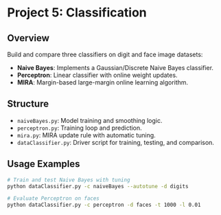 # Project 5: Classification

## Overview
Build and compare three classifiers on digit and face image datasets:

- **Naive Bayes**: Implements a Gaussian/Discrete Naive Bayes classifier.
- **Perceptron**: Linear classifier with online weight updates.
- **MIRA**: Margin-based large-margin online learning algorithm.

## Structure
- `naiveBayes.py`: Model training and smoothing logic.
- `perceptron.py`: Training loop and prediction.
- `mira.py`: MIRA update rule with automatic tuning.
- `dataClassifier.py`: Driver script for training, testing, and comparison.

## Usage Examples
```bash
# Train and test Naive Bayes with tuning
python dataClassifier.py -c naiveBayes --autotune -d digits

# Evaluate Perceptron on faces
python dataClassifier.py -c perceptron -d faces -t 1000 -l 0.01
```

